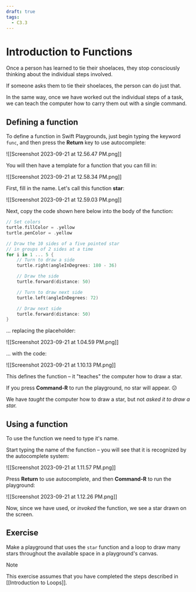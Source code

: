 ```yaml
---
draft: true
tags:
  - C3.3
---
```

# Introduction to Functions

Once a person has learned to tie their shoelaces, they stop consciously thinking about the individual steps involved.

If someone asks them to tie their shoelaces, the person can do just that.

In the same way, once we have worked out the individual steps of a task, we can teach the computer how to carry them out with a single command.
## Defining a function

To define a function in Swift Playgrounds, just begin typing the keyword `func`, and then press the **Return** key to use autocomplete:

![[Screenshot 2023-09-21 at 12.56.47 PM.png]]

You will then have a template for a function that you can fill in:

![[Screenshot 2023-09-21 at 12.58.34 PM.png]]

First, fill in the name. Let's call this function **star**:

![[Screenshot 2023-09-21 at 12.59.03 PM.png]]

Next, copy the code shown here below into the body of the function:

```swift
// Set colors
turtle.fillColor = .yellow
turtle.penColor = .yellow

// Draw the 10 sides of a five pointed star
// in groups of 2 sides at a time
for i in 1 ... 5 {
	// Turn to draw a side
	turtle.right(angleInDegrees: 180 - 36)

	// Draw the side
	turtle.forward(distance: 50)

	// Turn to draw next side
	turtle.left(angleInDegrees: 72)

	// Draw next side
	turtle.forward(distance: 50)
}
```

... replacing the placeholder:

![[Screenshot 2023-09-21 at 1.04.59 PM.png]]

... with the code:

![[Screenshot 2023-09-21 at 1.10.13 PM.png]]

This defines the function – it "teaches" the computer how to draw a star.

If you press **Command-R** to run the playground, no star will appear. 😕

We have *taught* the computer how to draw a star, but not *asked it to draw a star.*

## Using a function

To use the function we need to type it's name.

Start typing the name of the function – you will see that it is recognized by the autocomplete system:

![[Screenshot 2023-09-21 at 1.11.57 PM.png]]

Press **Return** to use autocomplete, and then **Command-R** to run the playground:

![[Screenshot 2023-09-21 at 1.12.26 PM.png]]

Now, since we have used, or *invoked* the function, we see a star drawn on the screen.

## Exercise

Make a playground that uses the `star` function and a loop to draw many stars throughout the available space in a playground's canvas.

> [!NOTE]
> This exercise assumes that you have completed the steps described in [[Introduction to Loops]].
